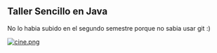 ## Taller Sencillo en Java 

No lo habia subido en el segundo semestre porque no sabia usar git :)

[![cine.png](https://i.postimg.cc/jqHVnXf3/cine.png)](https://postimg.cc/8szXqLtL)
